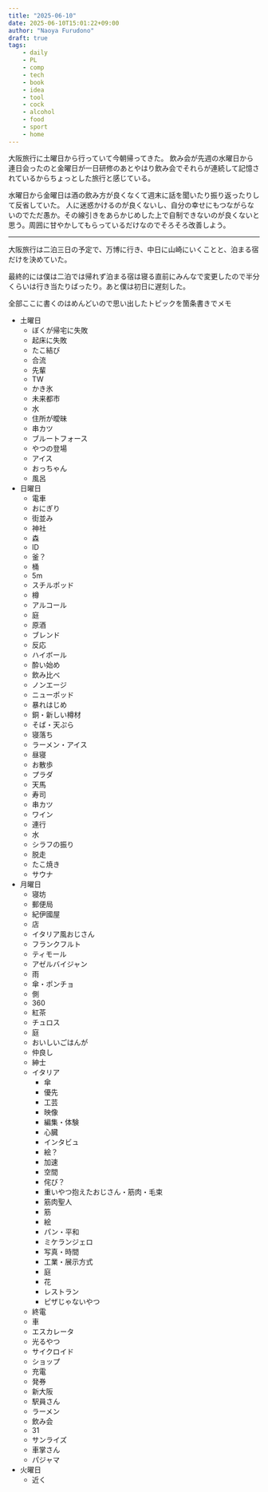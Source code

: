 ```yaml
---
title: "2025-06-10"
date: 2025-06-10T15:01:22+09:00
author: "Naoya Furudono"
draft: true
tags:
    - daily
    - PL
    - comp
    - tech
    - book
    - idea
    - tool
    - cock
    - alcohol
    - food
    - sport
    - home
---
```


大阪旅行に土曜日から行っていて今朝帰ってきた。
飲み会が先週の水曜日から連日会ったのと金曜日が一日研修のあとやはり飲み会でそれらが連続して記憶されているからちょっとした旅行と感じている。

水曜日から金曜日は酒の飲み方が良くなくて週末に話を聞いたり振り返ったりして反省していた。
人に迷惑かけるのが良くないし、自分の幸せにもつながらないのでただ愚か。その線引きをあらかじめした上で自制できないのが良くないと思う。周囲に甘やかしてもらっているだけなのでそろそろ改善しよう。

---

大阪旅行は二泊三日の予定で、万博に行き、中日に山崎にいくことと、泊まる宿だけを決めていた。

最終的には僕は二泊では帰れず泊まる宿は寝る直前にみんなで変更したので半分くらいは行き当たりばったり。あと僕は初日に遅刻した。

全部ここに書くのはめんどいので思い出したトピックを箇条書きでメモ

- 土曜日
  - ぼくが帰宅に失敗
  - 起床に失敗
  - たこ結び
  - 合流
  - 先輩
  - TW
  - かき氷
  - 未来都市
  - 水
  - 住所が曖昧
  - 串カツ
  - ブルートフォース
  - やつの登場
  - アイス
  - おっちゃん
  - 風呂
- 日曜日
  - 電車
  - おにぎり
  - 街並み
  - 神社
  - 森
  - ID
  - 釜？
  - 桶
  - 5m
  - スチルポッド
  - 樽
  - アルコール
  - 庭
  - 原酒
  - ブレンド
  - 反応
  - ハイボール
  - 酔い始め
  - 飲み比べ
  - ノンエージ
  - ニューポッド
  - 暴れはじめ
  - 銅・新しい樽材
  - そば・天ぷら
  - 寝落ち
  - ラーメン・アイス
  - 昼寝
  - お散歩
  - プラダ
  - 天馬
  - 寿司
  - 串カツ
  - ワイン
  - 連行
  - 水
  - シラフの振り
  - 脱走
  - たこ焼き
  - サウナ
- 月曜日
  - 寝坊
  - 郵便局
  - 紀伊國屋
  - 店
  - イタリア風おじさん
  - フランクフルト
  - ティモール
  - アゼルバイジャン
  - 雨
  - 傘・ポンチョ
  - 側
  - 360
  - 紅茶
  - チュロス
  - 庭
  - おいしいごはんが
  - 仲良し
  - 紳士
  - イタリア
    - 傘
    - 優先
    - 工芸
    - 映像
    - 編集・体験
    - 心臓
    - インタビュ
    - 絵？
    - 加速
    - 空間
    - 侘び？
    - 重いやつ抱えたおじさん・筋肉・毛束
    - 筋肉聖人
    - 筋
    - 絵
    - パン・平和
    - ミケランジェロ
    - 写真・時間
    - 工業・展示方式
    - 庭
    - 花
    - レストラン
    - ピザじゃないやつ
  - 終電
  - 車
  - エスカレータ
  - 光るやつ
  - サイクロイド
  - ショップ
  - 充電
  - 発券
  - 新大阪
  - 駅員さん
  - ラーメン
  - 飲み会
  - 31
  - サンライズ
  - 車掌さん
  - パジャマ
- 火曜日
  - 近く
